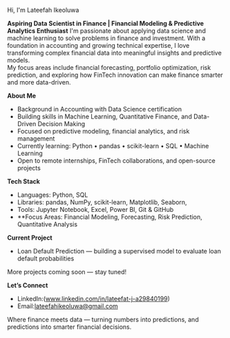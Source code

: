 Hi, I'm Lateefah Ikeoluwa  

**Aspiring Data Scientist in Finance | Financial Modeling & Predictive Analytics Enthusiast**
I'm passionate about applying data science and machine learning to solve problems in finance and investment. With a foundation in accounting and growing technical expertise, I love transforming complex financial data into meaningful insights and predictive models.  
My focus areas include financial forecasting, portfolio optimization, risk prediction, and exploring how FinTech innovation can make finance smarter and more data-driven.  


**About Me**
-  Background in Accounting with Data Science certification  
-  Building skills in Machine Learning, Quantitative Finance, and Data-Driven Decision Making  
-  Focused on predictive modeling, financial analytics, and risk management  
-  Currently learning: Python • pandas • scikit-learn • SQL • Machine Learning  
-  Open to remote internships, FinTech collaborations, and open-source projects  


**Tech Stack**
- Languages: Python, SQL  
- Libraries: pandas, NumPy, scikit-learn, Matplotlib, Seaborn,  
- Tools: Jupyter Notebook, Excel, Power BI, Git & GitHub  
- **Focus Areas: Financial Modeling, Forecasting, Risk Prediction, Quantitative Analysis  


**Current Project**
-  Loan Default Prediction — building a supervised model to evaluate loan default probabilities  

More projects coming soon — stay tuned!  


 **Let’s Connect**
-  LinkedIn:(www.linkedin.com/in/lateefat-j-a29840199)    
-  Email:lateefahikeoluwa@gmail.com 


 Where finance meets data — turning numbers into predictions, and predictions into smarter financial decisions.  


